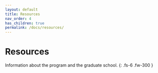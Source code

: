 ```yaml
---
layout: default
title: Resources
nav_order: 4
has_children: true
permalink: /docs/resources/
---
```


# Resources

Information about the program and the graduate school.
{: .fs-6 .fw-300 }
